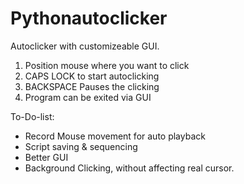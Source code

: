 # Pythonautoclicker

Autoclicker with customizeable GUI.

1. Position mouse where you want to click
2. CAPS LOCK to start autoclicking
3. BACKSPACE Pauses the clicking
4. Program can be exited via GUI

To-Do-list:
- Record Mouse movement for auto playback
- Script saving & sequencing
- Better GUI
- Background Clicking, without affecting real cursor.
